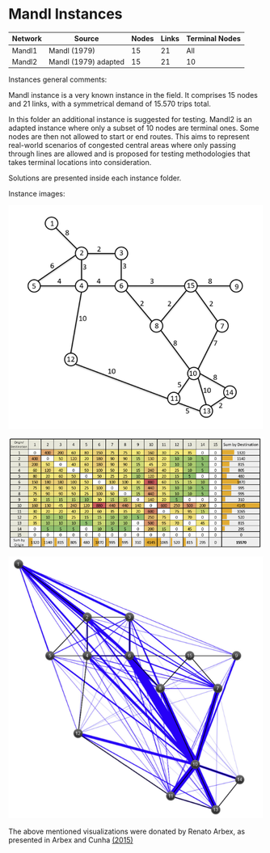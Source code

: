 # Mandl Instances

| ﻿Network  	| Source                  	| Nodes 	| Links 	| Terminal Nodes 	|
|----------	|-------------------------	|-------	|-------	|----------------	|
| Mandl1   	| Mandl (1979)            	| 15    	| 21    	| All            	|
| Mandl2   	| Mandl (1979) adapted    	| 15    	| 21    	| 10             	|

Instances general comments:

Mandl instance is a very known instance in the field. It comprises 15 nodes and 21 links, with a symmetrical demand of 15.570 trips total. 

In this folder an additional instance is suggested for testing. Mandl2 is an adapted instance where only a subset of 10 nodes are terminal ones. Some nodes are then not allowed to start or end routes. This aims to represent real-world scenarios of congested central areas where only passing through lines are allowed and is proposed for testing methodologies that takes terminal locations into consideration.

Solutions are presented inside each instance folder.

Instance images:

![](Mandl.png)

![](Mandl_demand_matrix.png)

![](Mandl_desire_lines.png)

The above mentioned visualizations were donated by Renato Arbex, as presented in Arbex and Cunha [(2015)](https://www.sciencedirect.com/science/article/pii/S0191261515001435)
